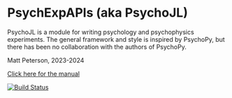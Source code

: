 # PsychExpAPIs (aka PsychoJL)

PsychoJL is a module for writing psychology and psychophysics experiments.  The general framework 
and style is inspired by PsychoPy, but there has been no collaboration with the authors of PsychoPy.

Matt Peterson, 2023-2024


[Click here for the manual](https://mpeters2.github.io/PsychoJL.jl/dev/)

[![Build Status](https://github.com/mpeters2/PsychoJL.jl/actions/workflows/CI.yml/badge.svg?branch=main)](https://github.com/mpeters2/PsychoJL.jl/actions/workflows/CI.yml?query=branch%3Amain)



